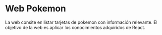 # Web Pokemon

La web consite en listar tarjetas de pokemon con información relevante. El objetivo de la web es aplicar los conocimientos adquiridos de React.
